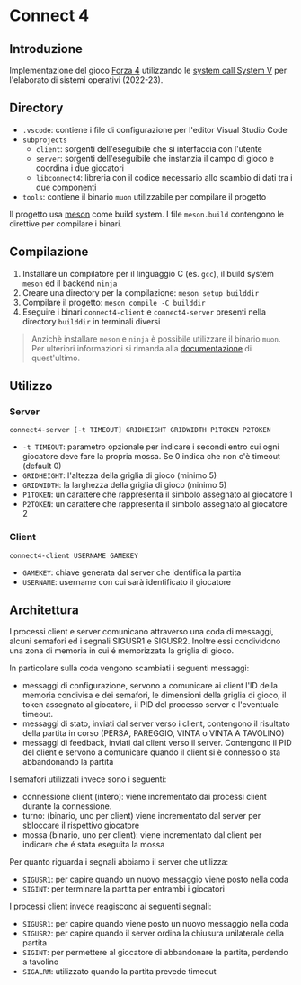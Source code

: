 # Connect 4

## Introduzione
Implementazione del gioco [Forza 4](https://en.wikipedia.org/wiki/Connect_Four) utilizzando le [system call System V](https://man7.org/linux/man-pages/man7/sysvipc.7.html) per l'elaborato di sistemi operativi (2022-23).

## Directory
* `.vscode`: contiene i file di configurazione per l'editor Visual Studio Code
* `subprojects`
  * `client`: sorgenti dell'eseguibile che si interfaccia con l'utente
  * `server`: sorgenti dell'eseguibile che instanzia il campo di gioco e coordina i due giocatori
  * `libconnect4`: libreria con il codice necessario allo scambio di dati tra i due componenti
* `tools`: contiene il binario `muon` utilizzabile per compilare il progetto

Il progetto usa [meson](https://mesonbuild.com/) come build system. I file `meson.build` contengono le direttive per compilare i binari.

## Compilazione
1. Installare un compilatore per il linguaggio C (es. `gcc`), il build system `meson` ed il backend `ninja`
2. Creare una directory per la compilazione: `meson setup builddir`
3. Compilare il progetto: `meson compile -C builddir`
4. Eseguire i binari `connect4-client` e `connect4-server` presenti nella directory `builddir` in terminali diversi

> Anzichè installare `meson` e `ninja` è possibile utilizzare il binario `muon`. Per ulteriori informazioni si rimanda alla [documentazione](https://muon.build/) di quest'ultimo.

## Utilizzo
### Server
`connect4-server [-t TIMEOUT] GRIDHEIGHT GRIDWIDTH P1TOKEN P2TOKEN`
- `-t TIMEOUT`: parametro opzionale per indicare i secondi entro cui ogni giocatore deve fare la propria mossa. Se 0 indica che non c'è timeout (default 0)
- `GRIDHEIGHT`: l'altezza della griglia di gioco (minimo 5)
- `GRIDWIDTH`: la larghezza della griglia di gioco (minimo 5)
- `P1TOKEN`: un carattere che rappresenta il simbolo assegnato al giocatore 1
- `P2TOKEN`: un carattere che rappresenta il simbolo assegnato al giocatore 2

### Client
`connect4-client USERNAME GAMEKEY`
- `GAMEKEY`: chiave generata dal server che identifica la partita
- `USERNAME`: username con cui sarà identificato il giocatore

## Architettura
I processi client e server comunicano attraverso una coda di messaggi, alcuni semafori ed i segnali SIGUSR1 e SIGUSR2.
Inoltre essi condividono una zona di memoria in cui é memorizzata la griglia di gioco.

In particolare sulla coda vengono scambiati i seguenti messaggi:
- messaggi di configurazione, servono a comunicare ai client l'ID della memoria condivisa e dei semafori, le dimensioni della griglia di gioco, il token assegnato al giocatore, il PID del processo server e l'eventuale timeout.
- messaggi di stato, inviati dal server verso i client, contengono il risultato della partita in corso (PERSA, PAREGGIO, VINTA o VINTA A TAVOLINO)
- messaggi di feedback, inviati dal client verso il server. Contengono il PID del client e servono a comunicare quando il client si è connesso o sta abbandonando la partita

I semafori utilizzati invece sono i seguenti:
- connessione client (intero): viene incrementato dai processi client durante la connessione.
- turno: (binario, uno per client) viene incrementato dal server per sbloccare il rispettivo giocatore
- mossa (binario, uno per client): viene incrementato dal client per indicare che é stata eseguita la mossa

Per quanto riguarda i segnali abbiamo il server che utilizza:
- `SIGUSR1`: per capire quando un nuovo messaggio viene posto nella coda
- `SIGINT`: per terminare la partita per entrambi i giocatori

I processi client invece reagiscono ai seguenti segnali:
- `SIGUSR1`: per capire quando viene posto un nuovo messaggio nella coda
- `SIGUSR2`: per capire quando il server ordina la chiusura unilaterale della partita
- `SIGINT`: per permettere al giocatore di abbandonare la partita, perdendo a tavolino
- `SIGALRM`: utilizzato quando la partita prevede timeout
